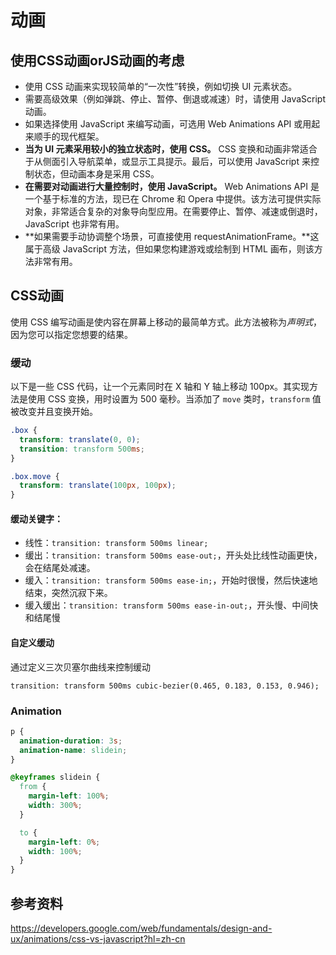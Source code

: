 # 动画

## 使用CSS动画orJS动画的考虑

* 使用 CSS 动画来实现较简单的“一次性”转换，例如切换 UI 元素状态。
* 需要高级效果（例如弹跳、停止、暂停、倒退或减速）时，请使用 JavaScript 动画。
* 如果选择使用 JavaScript 来编写动画，可选用 Web Animations API 或用起来顺手的现代框架。
* **当为 UI 元素采用较小的独立状态时，使用 CSS。** CSS 变换和动画非常适合于从侧面引入导航菜单，或显示工具提示。最后，可以使用 JavaScript 来控制状态，但动画本身是采用 CSS。
* **在需要对动画进行大量控制时，使用 JavaScript。** Web Animations API 是一个基于标准的方法，现已在 Chrome 和 Opera 中提供。该方法可提供实际对象，非常适合复杂的对象导向型应用。在需要停止、暂停、减速或倒退时，JavaScript 也非常有用。
* **如果需要手动协调整个场景，可直接使用 requestAnimationFrame。**这属于高级 JavaScript 方法，但如果您构建游戏或绘制到 HTML 画布，则该方法非常有用。

## CSS动画

使用 CSS 编写动画是使内容在屏幕上移动的最简单方式。此方法被称为*声明式*，因为您可以指定您想要的结果。

### 缓动

以下是一些 CSS 代码，让一个元素同时在 X 轴和 Y 轴上移动 100px。其实现方法是使用 CSS 变换，用时设置为 500 毫秒。当添加了 `move` 类时，`transform` 值被改变并且变换开始。

```css
.box {
  transform: translate(0, 0);
  transition: transform 500ms;
}

.box.move {
  transform: translate(100px, 100px);
}
```

#### 缓动关键字：

* 线性：`transition: transform 500ms linear;`
* 缓出：`transition: transform 500ms ease-out;`，开头处比线性动画更快，会在结尾处减速。
* 缓入：`transition: transform 500ms ease-in;`，开始时很慢，然后快速地结束，突然沉寂下来。
* 缓入缓出：`transition: transform 500ms ease-in-out;`，开头慢、中间快和结尾慢

#### 自定义缓动

通过定义三次贝塞尔曲线来控制缓动

`transition: transform 500ms cubic-bezier(0.465, 0.183, 0.153, 0.946);`

### Animation

```css
p {
  animation-duration: 3s;
  animation-name: slidein;
}

@keyframes slidein {
  from {
    margin-left: 100%;
    width: 300%; 
  }

  to {
    margin-left: 0%;
    width: 100%;
  }
}
```

## 参考资料

https://developers.google.com/web/fundamentals/design-and-ux/animations/css-vs-javascript?hl=zh-cn